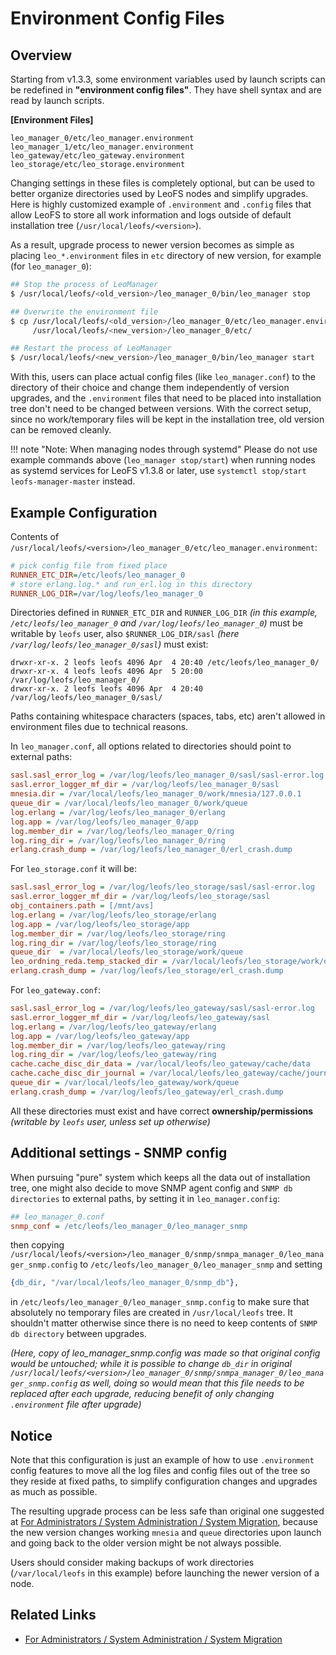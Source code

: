 # Environment Config Files
## Overview

Starting from v1.3.3, some environment variables used by launch scripts can be redefined in
**"environment config files"**. They have shell syntax and are read by launch scripts.

**[Environment Files]**

```
leo_manager_0/etc/leo_manager.environment
leo_manager_1/etc/leo_manager.environment
leo_gateway/etc/leo_gateway.environment
leo_storage/etc/leo_storage.environment
```

Changing settings in these files is completely optional, but can be used to better organize directories used by LeoFS nodes and simplify upgrades. Here is highly customized example of `.environment` and `.config` files that allow LeoFS to store all work information and logs outside of default installation tree (`/usr/local/leofs/<version>`).

As a result, upgrade process to newer version becomes as simple as placing `leo_*.environment` files in `etc` directory of new version, for example (for `leo_manager_0`):

```bash
## Stop the process of LeoManager
$ /usr/local/leofs/<old_version>/leo_manager_0/bin/leo_manager stop

## Overwrite the environment file
$ cp /usr/local/leofs/<old_version>/leo_manager_0/etc/leo_manager.environment \
     /usr/local/leofs/<new_version>/leo_manager_0/etc/

## Restart the process of LeoManager
$ /usr/local/leofs/<new_version>/leo_manager_0/bin/leo_manager start
```

With this, users can place actual config files (like `leo_manager.conf`) to the directory of their choice and change them independently of version upgrades, and the `.environment` files that need to be placed into installation tree don't need to be changed between versions. With the correct setup, since no work/temporary files will be kept in the installation tree, old version can be removed cleanly.

!!! note "Note: When managing nodes through systemd"
    Please do not use example commands above (`leo_manager stop/start`) when running nodes as systemd services for LeoFS v1.3.8 or later, use `systemctl stop/start leofs-manager-master` instead.


## Example Configuration

Contents of `/usr/local/leofs/<version>/leo_manager_0/etc/leo_manager.environment`:

```ini
# pick config file from fixed place
RUNNER_ETC_DIR=/etc/leofs/leo_manager_0
# store erlang.log.* and run_erl.log in this directory
RUNNER_LOG_DIR=/var/log/leofs/leo_manager_0
```

Directories defined in `RUNNER_ETC_DIR` and `RUNNER_LOG_DIR` *(in this example, `/etc/leofs/leo_manager_0` and `/var/log/leofs/leo_manager_0`)* must be writable by `leofs` user, also `$RUNNER_LOG_DIR/sasl` *(here `/var/log/leofs/leo_manager_0/sasl`)* must exist:

```
drwxr-xr-x. 2 leofs leofs 4096 Apr  4 20:40 /etc/leofs/leo_manager_0/
drwxr-xr-x. 4 leofs leofs 4096 Apr  5 20:00 /var/log/leofs/leo_manager_0/
drwxr-xr-x. 2 leofs leofs 4096 Apr  4 20:40 /var/log/leofs/leo_manager_0/sasl/
```

Paths containing whitespace characters (spaces, tabs, etc) aren't allowed in environment files due to technical reasons.

In `leo_manager.conf`, all options related to directories should point to external paths:

```ini
sasl.sasl_error_log = /var/log/leofs/leo_manager_0/sasl/sasl-error.log
sasl.error_logger_mf_dir = /var/log/leofs/leo_manager_0/sasl
mnesia.dir = /var/local/leofs/leo_manager_0/work/mnesia/127.0.0.1
queue_dir = /var/local/leofs/leo_manager_0/work/queue
log.erlang = /var/log/leofs/leo_manager_0/erlang
log.app = /var/log/leofs/leo_manager_0/app
log.member_dir = /var/log/leofs/leo_manager_0/ring
log.ring_dir = /var/log/leofs/leo_manager_0/ring
erlang.crash_dump = /var/log/leofs/leo_manager_0/erl_crash.dump
```

For `leo_storage.conf` it will be:

```ini
sasl.sasl_error_log = /var/log/leofs/leo_storage/sasl/sasl-error.log
sasl.error_logger_mf_dir = /var/log/leofs/leo_storage/sasl
obj_containers.path = [/mnt/avs]
log.erlang = /var/log/leofs/leo_storage/erlang
log.app = /var/log/leofs/leo_storage/app
log.member_dir = /var/log/leofs/leo_storage/ring
log.ring_dir = /var/log/leofs/leo_storage/ring
queue_dir  = /var/local/leofs/leo_storage/work/queue
leo_ordning_reda.temp_stacked_dir = /var/local/leofs/leo_storage/work/ord_reda/
erlang.crash_dump = /var/log/leofs/leo_storage/erl_crash.dump
```

For `leo_gateway.conf`:

```ini
sasl.sasl_error_log = /var/log/leofs/leo_gateway/sasl/sasl-error.log
sasl.error_logger_mf_dir = /var/log/leofs/leo_gateway/sasl
log.erlang = /var/log/leofs/leo_gateway/erlang
log.app = /var/log/leofs/leo_gateway/app
log.member_dir = /var/log/leofs/leo_gateway/ring
log.ring_dir = /var/log/leofs/leo_gateway/ring
cache.cache_disc_dir_data = /var/local/leofs/leo_gateway/cache/data
cache.cache_disc_dir_journal = /var/local/leofs/leo_gateway/cache/journal
queue_dir = /var/local/leofs/leo_gateway/work/queue
erlang.crash_dump = /var/log/leofs/leo_gateway/erl_crash.dump
```

All these directories must exist and have correct **ownership/permissions** *(writable by `leofs` user, unless set up otherwise)*


## Additional settings - SNMP config

When pursuing "pure" system which keeps all the data out of installation tree, one might also decide to move SNMP agent config and `SNMP db directories` to external paths, by setting it in `leo_manager.config`:

```ini
## leo_manager_0.conf
snmp_conf = /etc/leofs/leo_manager_0/leo_manager_snmp
```

then copying `/usr/local/leofs/<version>/leo_manager_0/snmp/snmpa_manager_0/leo_manager_snmp.config` to `/etc/leofs/leo_manager_0/leo_manager_snmp` and setting

```erlang
{db_dir, "/var/local/leofs/leo_manager_0/snmp_db"},
```

in `/etc/leofs/leo_manager_0/leo_manager_snmp.config` to make sure that absolutely no temporary files are created in `/usr/local/leofs` tree. It shouldn't matter otherwise since there is no need to keep contents of `SNMP db directory` between upgrades.

*(Here, copy of leo_manager_snmp.config was made so that original config would be untouched; while it is possible to change `db_dir` in original `/usr/local/leofs/<version>/leo_manager_0/snmp/snmpa_manager_0/leo_manager_snmp.config` as well, doing so would mean that this file needs to be replaced after each upgrade, reducing benefit of only changing `.environment` file after upgrade)*


## Notice

Note that this configuration is just an example of how to use `.environment` config features to move all the log files and config files out of the tree so they reside at fixed paths, to simplify configuration changes and upgrades as much as possible.

The resulting upgrade process can be less safe than original one suggested at [For Administrators / System Administration / System Migration](/admin/system_admin/migration.md), because the new version changes working `mnesia` and `queue` directories upon launch and going back to the older version might be not always possible.

Users should consider making backups of work directories (`/var/local/leofs` in this example) before launching the newer version of a node.


## Related Links

- [For Administrators / System Administration / System Migration](/admin/system_admin/migration.md)

